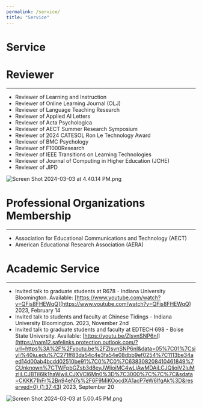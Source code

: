 ```yaml
---
permalink: /service/
title: "Service"
---
```

# Service

# Reviewer

---

- Reviewer of Learning and Instruction
- Reviewer of Online Learning Journal (OLJ)
- Reviewer of Language Teaching Research
- Reviewer of Applied AI Letters
- Reviewer of Acta Psychologica
- Reviewer of AECT Summer Research Symposium
- Reviewer of 2024 CATESOL Ron Le Technology Award
- Reviewer of BMC Psychology
- Reviewer of F1000Research
- Reviewer of IEEE Transitions on Learning Technologies
- Reviewer of Journal of Computing in Higher Education (JCHE)
- Reviewer of JIPD

![Screen Shot 2024-03-03 at 4.40.14 PM.png](Service%202f67a4691f894742b62d85cabfcf3aaf/Screen_Shot_2024-03-03_at_4.40.14_PM.png)

# Professional Organizations Membership

---

- Association for Educational Communications and Technology (AECT)
- American Educational Research Association (AERA)

# **Academic Service**

---

- Invited talk to graduate students at R678 - Indiana University Bloomington. Available: [https://www.youtube.com/watch?v=QFjs8FHEWqQ](https://www.youtube.com/watch?v=QFjs8FHEWqQ) 2023, February 14
- Invited talk to students and faculty at Chinese Tidings - Indiana University Bloomington. 2023, November 2nd
- Invited talk to graduate students and faculty at EDTECH 698 - Boise State University. Available: [https://youtu.be/ZIsvnSNP6nI](https://nam12.safelinks.protection.outlook.com/?url=https%3A%2F%2Fyoutu.be%2FZIsvnSNP6nI&data=05%7C01%7Csiyli%40iu.edu%7C271ff83da54c4e3fa54e08dbb9ef0254%7C1113be34aed14d00ab4bcdd02510be91%7C0%7C0%7C638308208410461849%7CUnknown%7CTWFpbGZsb3d8eyJWIjoiMC4wLjAwMDAiLCJQIjoiV2luMzIiLCJBTiI6Ik1haWwiLCJXVCI6Mn0%3D%7C3000%7C%7C%7C&sdata=CKKK71hFr%2Bn94eN7s%2F6F9MiKOocdXA1acP7eW6IfgAk%3D&reserved=0) (1:37:43) 2023, September 20

![Screen Shot 2024-03-03 at 5.00.45 PM.png](Service%202f67a4691f894742b62d85cabfcf3aaf/Screen_Shot_2024-03-03_at_5.00.45_PM.png)
